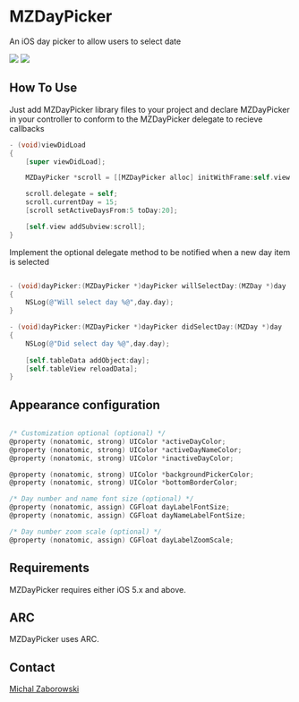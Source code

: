 MZDayPicker
===========

An iOS day picker to allow users to select date

[![](https://raw.github.com/m1entus/MZDayPicker/master/Screens/screen1.png)](https://raw.github.com/m1entus/MZDayPicker/master/Screens/screen1@2x.png)
[![](https://raw.github.com/m1entus/MZDayPicker/master/Screens/animation.gif)](https://raw.github.com/m1entus/MZDayPicker/master/Screens/animation.gif)

## How To Use

Just add MZDayPicker library files to your project and declare MZDayPicker in your controller to conform to the MZDayPicker delegate to recieve callbacks

``` objective-c
- (void)viewDidLoad
{
    [super viewDidLoad];

	MZDayPicker *scroll = [[MZDayPicker alloc] initWithFrame:self.view.bounds dayCellSize:CGSizeMake(64, 64) dayCellFooterHeight:4 month:9 year:2013];

    scroll.delegate = self;
    scroll.currentDay = 15;
    [scroll setActiveDaysFrom:5 toDay:20];

    [self.view addSubview:scroll];
}
```
Implement the optional delegate method to be notified when a new day item is selected

``` objective-c

- (void)dayPicker:(MZDayPicker *)dayPicker willSelectDay:(MZDay *)day
{
    NSLog(@"Will select day %@",day.day);
}

- (void)dayPicker:(MZDayPicker *)dayPicker didSelectDay:(MZDay *)day
{
    NSLog(@"Did select day %@",day.day);
    
    [self.tableData addObject:day];
    [self.tableView reloadData];
}

```

## Appearance configuration

``` objective-c

/* Customization optional (optional) */
@property (nonatomic, strong) UIColor *activeDayColor;
@property (nonatomic, strong) UIColor *activeDayNameColor;
@property (nonatomic, strong) UIColor *inactiveDayColor;

@property (nonatomic, strong) UIColor *backgroundPickerColor;
@property (nonatomic, strong) UIColor *bottomBorderColor;

/* Day number and name font size (optional) */
@property (nonatomic, assign) CGFloat dayLabelFontSize;
@property (nonatomic, assign) CGFloat dayNameLabelFontSize;

/* Day number zoom scale (optional) */
@property (nonatomic, assign) CGFloat dayLabelZoomScale;

```

## Requirements

MZDayPicker requires either iOS 5.x and above.

## ARC

MZDayPicker uses ARC.

## Contact

[Michal Zaborowski](http://github.com/m1entus) 

